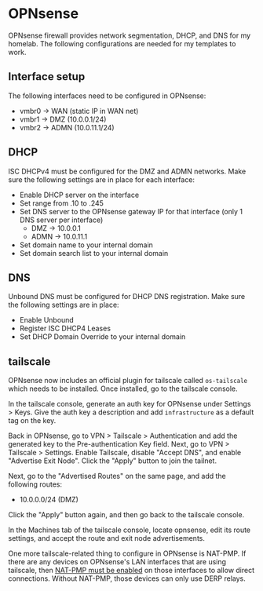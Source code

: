 # OPNsense

OPNsense firewall provides network segmentation, DHCP, and DNS for my homelab. The following configurations are needed for my templates to work.

## Interface setup

The following interfaces need to be configured in OPNsense:

* vmbr0 -> WAN (static IP in WAN net)
* vmbr1 -> DMZ (10.0.0.1/24)
* vmbr2 -> ADMN (10.0.11.1/24)

## DHCP

ISC DHCPv4 must be configured for the DMZ and ADMN networks. Make sure the following settings are in place for each interface:

* Enable DHCP server on the interface
* Set range from .10 to .245
* Set DNS server to the OPNsense gateway IP for that interface (only 1 DNS server per interface)
    * DMZ -> 10.0.0.1
    * ADMN -> 10.0.11.1
* Set domain name to your internal domain
* Set domain search list to your internal domain

## DNS

Unbound DNS must be configured for DHCP DNS registration. Make sure the following settings are in place:

* Enable Unbound
* Register ISC DHCP4 Leases
* Set DHCP Domain Override to your internal domain

## tailscale

OPNsense now includes an official plugin for tailscale called `os-tailscale` which needs to be installed. Once installed, go to the tailscale console.

In the tailscale console, generate an auth key for OPNsense under Settings > Keys. Give the auth key a description and add `infrastructure` as a default tag on the key.

Back in OPNsense, go to VPN > Tailscale > Authentication and add the generated key to the Pre-authentication Key field. Next, go to VPN > Tailscale > Settings. Enable Tailscale, disable "Accept DNS", and enable "Advertise Exit Node". Click the "Apply" button to join the tailnet.

Next, go to the "Advertised Routes" on the same page, and add the following routes:

* 10.0.0.0/24 (DMZ)

Click the "Apply" button again, and then go back to the tailscale console.

In the Machines tab of the tailscale console, locate opnsense, edit its route settings, and accept the route and exit node advertisements.

One more tailscale-related thing to configure in OPNsense is NAT-PMP. If there are any devices on OPNsense's LAN interfaces that are using tailscale, then [NAT-PMP must be enabled](https://tailscale.com/kb/1097/install-opnsense#nat-pmp) on those interfaces to allow direct connections. Without NAT-PMP, those devices can only use DERP relays.